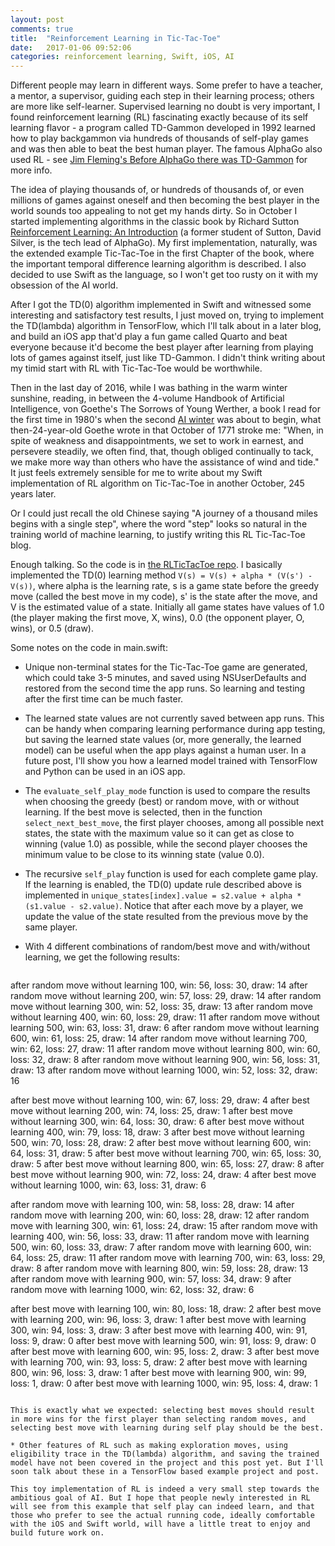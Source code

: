 ```yaml
---
layout: post
comments: true
title:  "Reinforcement Learning in Tic-Tac-Toe"
date:   2017-01-06 09:52:06
categories: reinforcement learning, Swift, iOS, AI
---
```


Different people may learn in different ways. Some prefer to have a teacher, a mentor, a supervisor, guiding each step in their learning process; others are more like self-learner. Supervised learning no doubt is very important, I found reinforcement learning (RL) fascinating exactly because of its self learning flavor - a program called TD-Gammon developed in 1992 learned how to play backgammon via hundreds of thousands of self-play games and was then able to beat the best human player. The famous AlphaGo also used RL - see [Jim Fleming's Before AlphaGo there was TD-Gammon](https://medium.com/jim-fleming/before-alphago-there-was-td-gammon-13deff866197#.q4gqxgi47) for more info.

The idea of playing thousands of, or hundreds of thousands of, or even millions of games against oneself and then becoming the best player in the world sounds too appealing to not get my hands dirty. So in October I started implementing algorithms in the classic book by Richard Sutton [Reinforcement Learning: An Introduction](https://webdocs.cs.ualberta.ca/%7Esutton/book/the-book-1st.html) (a former student of Sutton, David Silver, is the tech lead of AlphaGo). My first implementation, naturally, was the extended example Tic-Tac-Toe in the first Chapter of the book, where the important temporal difference learning algorithm is described. I also decided to use Swift as the language, so I won't get too rusty on it with my obsession of the AI world.

After I got the TD(0) algorithm implemented in Swift and witnessed some interesting and satisfactory test results, I just moved on, trying to implement the TD(lambda) algorithm in TensorFlow, which I'll talk about in a later blog, and build an iOS app that'd play a fun game called Quarto and beat everyone because it'd become the best player after learning from playing lots of games against itself, just like TD-Gammon. I didn't think writing about my timid start with RL with Tic-Tac-Toe would be worthwhile.

Then in the last day of 2016, while I was bathing in the warm winter sunshine, reading, in between the 4-volume Handbook of Artificial Intelligence, von Goethe's The Sorrows of Young Werther, a book I read for the first time in 1980's when the second [AI winter](https://en.wikipedia.org/wiki/AI_winter) was about to begin, what then-24-year-old Goethe wrote in that October of 1771 stroke me: "When, in spite of weakness and disappointments, we set to work in earnest, and persevere steadily, we often find, that, though obliged continually to tack, we make more way than others who have the assistance of wind and tide." It just feels extremely sensible for me to write about my Swift implementation of RL algorithm on Tic-Tac-Toe in another October, 245 years later.

Or I could just recall the old Chinese saying "A journey of a thousand miles begins with a single step", where the word "step" looks so natural in the training world of machine learning, to justify writing this RL Tic-Tac-Toe blog.

Enough talking. So the code is in [the RLTicTacToe repo](https://github.com/jeffxtang/RLTicTacToe). I basically implemented the TD(0) learning method `V(s) = V(s) + alpha * (V(s') - V(s))`, where alpha is the learning rate, s is a game state before the greedy move (called the best move in my code), s' is the state after the move, and V is the estimated value of a state. Initially all game states have values of 1.0 (the player making the first move, X, wins), 0.0 (the opponent player, O, wins), or 0.5 (draw).

Some notes on the code in main.swift:

* Unique non-terminal states for the Tic-Tac-Toe game are generated, which could take 3-5 minutes, and saved using NSUserDefaults and restored from the second time the app runs. So learning and testing after the first time can be much faster.

* The learned state values are not currently saved between app runs. This can be handy when comparing learning performance during app testing, but saving the learned state values (or, more generally, the learned model) can be useful when the app plays against a human user. In a future post, I'll show you how a learned model trained with TensorFlow and Python can be used in an iOS app.

* The `evaluate_self_play_mode` function is used to compare the results when choosing the greedy (best) or random move, with or without learning. If the best move is selected, then in the function `select_next_best_move`, the first player chooses, among all possible next states, the state with the maximum value so it can get as close to winning (value 1.0) as possible, while the second player chooses the minimum value to be close to its winning state (value 0.0).

* The recursive `self_play` function is used for each complete game play. If the learning is enabled, the TD(0) update rule described above is implemented in `unique_states[index].value = s2.value + alpha * (s1.value - s2.value)`. Notice that after each move by a player, we update the value of the state resulted from the previous move by the same player.

* With 4 different combinations of random/best move and with/without learning, we get the following results:
```
```
after random move without learning 100, win: 56, loss: 30, draw: 14
after random move without learning 200, win: 57, loss: 29, draw: 14
after random move without learning 300, win: 52, loss: 35, draw: 13
after random move without learning 400, win: 60, loss: 29, draw: 11
after random move without learning 500, win: 63, loss: 31, draw: 6
after random move without learning 600, win: 61, loss: 25, draw: 14
after random move without learning 700, win: 62, loss: 27, draw: 11
after random move without learning 800, win: 60, loss: 32, draw: 8
after random move without learning 900, win: 56, loss: 31, draw: 13
after random move without learning 1000, win: 52, loss: 32, draw: 16

after best move without learning 100, win: 67, loss: 29, draw: 4
after best move without learning 200, win: 74, loss: 25, draw: 1
after best move without learning 300, win: 64, loss: 30, draw: 6
after best move without learning 400, win: 79, loss: 18, draw: 3
after best move without learning 500, win: 70, loss: 28, draw: 2
after best move without learning 600, win: 64, loss: 31, draw: 5
after best move without learning 700, win: 65, loss: 30, draw: 5
after best move without learning 800, win: 65, loss: 27, draw: 8
after best move without learning 900, win: 72, loss: 24, draw: 4
after best move without learning 1000, win: 63, loss: 31, draw: 6

after random move with learning 100, win: 58, loss: 28, draw: 14
after random move with learning 200, win: 60, loss: 28, draw: 12
after random move with learning 300, win: 61, loss: 24, draw: 15
after random move with learning 400, win: 56, loss: 33, draw: 11
after random move with learning 500, win: 60, loss: 33, draw: 7
after random move with learning 600, win: 64, loss: 25, draw: 11
after random move with learning 700, win: 63, loss: 29, draw: 8
after random move with learning 800, win: 59, loss: 28, draw: 13
after random move with learning 900, win: 57, loss: 34, draw: 9
after random move with learning 1000, win: 62, loss: 32, draw: 6

after best move with learning 100, win: 80, loss: 18, draw: 2
after best move with learning 200, win: 96, loss: 3, draw: 1
after best move with learning 300, win: 94, loss: 3, draw: 3
after best move with learning 400, win: 91, loss: 9, draw: 0
after best move with learning 500, win: 91, loss: 9, draw: 0
after best move with learning 600, win: 95, loss: 2, draw: 3
after best move with learning 700, win: 93, loss: 5, draw: 2
after best move with learning 800, win: 96, loss: 3, draw: 1
after best move with learning 900, win: 99, loss: 1, draw: 0
after best move with learning 1000, win: 95, loss: 4, draw: 1
```

This is exactly what we expected: selecting best moves should result in more wins for the first player than selecting random moves, and selecting best move with learning during self play should be the best.

* Other features of RL such as making exploration moves, using eligibility trace in the TD(lambda) algorithm, and saving the trained model have not been covered in the project and this post yet. But I'll soon talk about these in a TensorFlow based example project and post.

This toy implementation of RL is indeed a very small step towards the ambitious goal of AI. But I hope that people newly interested in RL will see from this example that self play can indeed learn, and that those who prefer to see the actual running code, ideally comfortable with the iOS and Swift world, will have a little treat to enjoy and build future work on.
